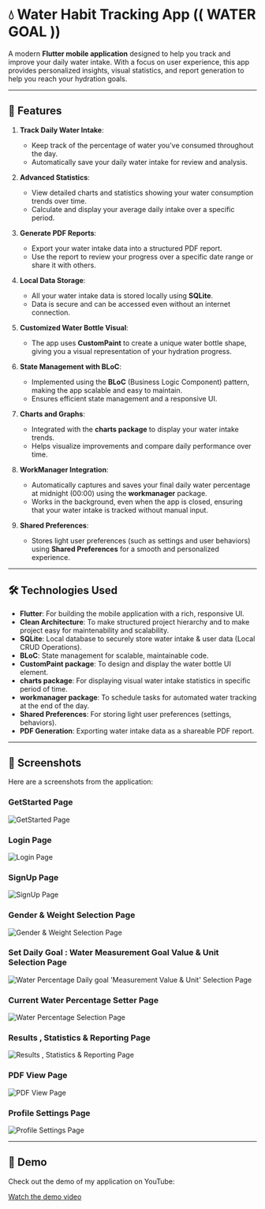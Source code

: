 # 💧 Water Habit Tracking App (( WATER GOAL ))

A modern **Flutter mobile application** designed to help you track and improve your daily water intake. With a focus on user experience, this app provides personalized insights, visual statistics, and report generation to help you reach your hydration goals.

-------------------------------------------------------------------------------------------------------------------------------

## 🚀 Features

1. **Track Daily Water Intake**:
   - Keep track of the percentage of water you've consumed throughout the day.
   - Automatically save your daily water intake for review and analysis.

2. **Advanced Statistics**:
   - View detailed charts and statistics showing your water consumption trends over time.
   - Calculate and display your average daily intake over a specific period.

3. **Generate PDF Reports**:
   - Export your water intake data into a structured PDF report.
   - Use the report to review your progress over a specific date range or share it with others.

4. **Local Data Storage**:
   - All your water intake data is stored locally using **SQLite**.
   - Data is secure and can be accessed even without an internet connection.

5. **Customized Water Bottle Visual**:
   - The app uses **CustomPaint** to create a unique water bottle shape, giving you a visual representation of your hydration progress.

6. **State Management with BLoC**:
   - Implemented using the **BLoC** (Business Logic Component) pattern, making the app scalable and easy to maintain.
   - Ensures efficient state management and a responsive UI.

7. **Charts and Graphs**:
   - Integrated with the **charts package** to display your water intake trends.
   - Helps visualize improvements and compare daily performance over time.

8. **WorkManager Integration**:
   - Automatically captures and saves your final daily water percentage at midnight (00:00) using the **workmanager** package.
   - Works in the background, even when the app is closed, ensuring that your water intake is tracked without manual input.

9. **Shared Preferences**:
   - Stores light user preferences (such as settings and user behaviors) using **Shared Preferences** for a smooth and personalized experience.

-------------------------------------------------------------------------------------------------------------------------------

## 🛠️ Technologies Used

- **Flutter**: For building the mobile application with a rich, responsive UI.
- **Clean Architecture**: To make structured project hierarchy and to make project easy for maintenability and scalability.
- **SQLite**: Local database to securely store water intake & user data (Local CRUD Operations).
- **BLoC**: State management for scalable, maintainable code.
- **CustomPaint package**: To design and display the water bottle UI element.
- **charts package**: For displaying visual water intake statistics in specific period of time.
- **workmanager package**: To schedule tasks for automated water tracking at the end of the day.
- **Shared Preferences**: For storing light user preferences (settings, behaviors).
- **PDF Generation**: Exporting water intake data as a shareable PDF report.

-------------------------------------------------------------------------------------------------------------------------------

## 📱 Screenshots

Here are a screenshots from the application:

### GetStarted Page
![GetStarted Page](assets/images/screenshots/GetStartedPage.png)

### Login Page
![Login Page](assets/images/screenshots/LoginPage.png)

### SignUp Page
![SignUp Page](assets/images/screenshots/SignUpPage.png)

### Gender & Weight Selection Page
![Gender & Weight Selection Page](assets/images/screenshots/Weight_Gender_SelectionPage.png)

### Set Daily Goal : Water Measurement Goal Value & Unit Selection Page
![Water Percentage Daily goal 'Measurement Value & Unit' Selection Page](assets/images/screenshots/SetDailyGoalPage.png)

### Current Water Percentage Setter Page
![Water Percentage Selection Page](assets/images/screenshots/CurrentWaterPercentage_setterPage.png)

### Results , Statistics & Reporting Page
![Results , Statistics & Reporting Page](assets/images/screenshots/AccomplishementsPage.png)

### PDF View Page
![PDF View Page](assets/images/screenshots/PDFViewPage.png)

### Profile Settings Page
![Profile Settings Page](assets/images/screenshots/profileSettingsPage.png)

-------------------------------------------------------------------------------------------------------------------------------

## 🎥 Demo

Check out the demo of my application on YouTube:

[Watch the demo video](https://youtu.be/16RTQRLVTH8)

